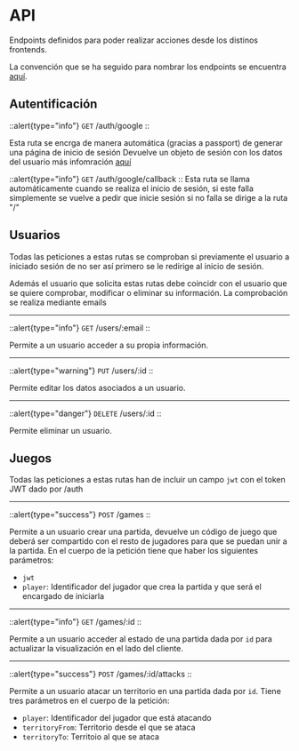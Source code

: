 # API

Endpoints definidos para poder realizar acciones desde los distinos frontends.

La convención que se ha seguido para nombrar los endpoints se encuentra [aquí](https://restfulapi.net/resource-naming/).

## Autentificación

::alert{type="info"}
`GET` /auth/google
::

Esta ruta se encrga de manera automática (gracias a passport) de generar una página de inicio de sesión
Devuelve un objeto de sesión con los datos del usuario más infomración [aquí](https://www.passportjs.org/concepts/authentication/oauth/) 

::alert{type="info"}
`GET` /auth/google/callback
::
Esta ruta se llama automáticamente cuando se realiza el inicio de sesión, si este falla simplemente se vuelve a pedir que inicie sesión
si no falla se dirige a la ruta "/"

## Usuarios

Todas las peticiones a estas rutas se comproban si previamente el usuario a iniciado sesión de no ser así primero se le redirige al inicio de sesión.

Además el usuario que solicita estas rutas debe coincidr con el usuario que se quiere comprobar, modificar o eliminar su información.
La comprobación se realiza mediante emails
<hr>

::alert{type="info"}
`GET` /users/:email
::

Permite a un usuario acceder a su propia información.

<hr>

::alert{type="warning"}
`PUT` /users/:id
::

Permite editar los datos asociados a un usuario.

<hr>

::alert{type="danger"}
`DELETE` /users/:id
::

Permite eliminar un usuario.

## Juegos

Todas las peticiones a estas rutas han de incluir un campo `jwt` con el token JWT dado por /auth

<hr>

::alert{type="success"}
`POST` /games
::

Permite a un usuario crear una partida, devuelve un código de juego que deberá ser compartido con el resto de jugadores para que se puedan unir a la partida. En el cuerpo de la petición tiene que haber los siguientes parámetros:

- `jwt`
- `player`: Identificador del jugador que crea la partida y que será el encargado de iniciarla

<hr>

::alert{type="info"}
`GET` /games/:id
::

Permite a un usuario acceder al estado de una partida dada por `id` para actualizar la visualización en el lado del cliente.

<hr>

::alert{type="success"}
`POST` /games/:id/attacks
::

Permite a un usuario atacar un territorio en una partida dada por `id`. Tiene tres parámetros en el cuerpo de la petición:

- `player`: Identificador del jugador que está atacando
- `territoryFrom`: Territorio desde el que se ataca
- `territoryTo`: Territoio al que se ataca


